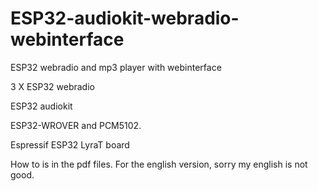 # ESP32-audiokit-webradio-webinterface
ESP32 webradio and mp3 player with webinterface


3 X ESP32 webradio 

ESP32 audiokit 

ESP32-WROVER and PCM5102. 

Espressif ESP32 LyraT board

How to is in the pdf files. For the english version, sorry my english is not good.

